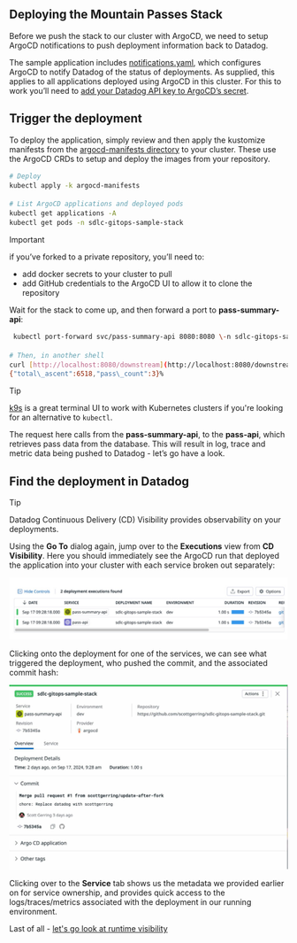 ## Deploying the Mountain Passes Stack

Before we push the stack to our cluster with ArgoCD, we need to setup ArgoCD notifications to push deployment information back to Datadog.

The sample application includes [notifications.yaml](../argocd-manifests/base/notifications.yaml), which configures ArgoCD to notify Datadog of the status of deployments. As supplied, this applies to all applications deployed using ArgoCD in this cluster. For this to work you’ll need to [add your Datadog API key to ArgoCD’s secret](https://docs.datadoghq.com/continuous_delivery/deployments/argocd/#setup). 

## Trigger the deployment

To deploy the application, simply review and then apply the kustomize manifests from the [argocd-manifests directory](../argocd-manifests) to your cluster. These use the ArgoCD CRDs to setup and deploy the images from your repository. 

```bash  
# Deploy  
kubectl apply -k argocd-manifests

# List ArgoCD applications and deployed pods   
kubectl get applications -A  
kubectl get pods -n sdlc-gitops-sample-stack  
```

> [!IMPORTANT]
> if you’ve forked to a private repository, you’ll need to:
> * add docker secrets to your cluster to pull
> * add GitHub credentials to the ArgoCD UI to allow it to clone the repository

Wait for the stack to come up, and then forward a port to **pass-summary-api**: 

```bash
 kubectl port-forward svc/pass-summary-api 8080:8080 \-n sdlc-gitops-sample-stack

# Then, in another shell   
curl [http://localhost:8080/downstream](http://localhost:8080/downstream)  
{"total\_ascent":6518,"pass\_count":3}%  
```

> [!TIP]
> [k9s](https://k9scli.io/) is a great terminal UI to work with Kubernetes clusters if you're looking for an alternative to `kubectl`.

The request here calls from the **pass-summary-api**, to the **pass-api**, which retrieves pass data from the database. This will result in log, trace and metric data being pushed to Datadog - let’s go have a look. 

## Find the deployment in Datadog

> [!TIP]
> Datadog Continuous Delivery (CD) Visibility provides observability on your deployments. 

Using the **Go To** dialog again, jump over to the **Executions** view from **CD Visibility**. Here you should immediately see the ArgoCD run that deployed the application into your cluster with each service broken out separately:

<p align='center'>
    <img alt="CD Visibility" src="assets/setup-runtime-deploy-cd-vis.jpeg" width="600px" />
</p>

Clicking onto the deployment for one of the services, we can see what triggered the deployment, who pushed the commit, and the associated commit hash:

<p align='center'>
    <img alt="CD Visibility - details" src="assets/setup-runtime-deploy-cd-vis-details.jpeg" width="600px" />
</p>

Clicking over to the **Service** tab shows us the metadata we provided earlier 
on for service ownership, and provides quick access to the logs/traces/metrics
associated with the deployment in our running environment.

Last of all - [let's go look at runtime visibility](setup-runtime-vis.md)
